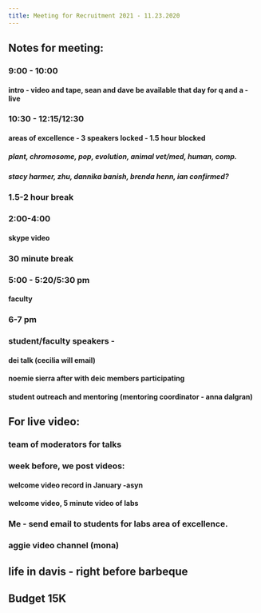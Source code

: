 ```yaml
---
title: Meeting for Recruitment 2021 - 11.23.2020
---
```


## Notes for meeting:
### 9:00 - 10:00
#### intro - video and tape, sean and dave be available that day for q and a - live

### 10:30 - 12:15/12:30
#### areas of excellence - 3 speakers locked - 1.5 hour blocked
##### plant, chromosome, pop, evolution, animal vet/med, human, comp.

##### stacy harmer, zhu, dannika banish, brenda henn, ian confirmed?

### 1.5-2 hour break

### 2:00-4:00
#### skype video

### 30 minute break

### 5:00 - 5:20/5:30 pm
#### faculty 

### 6-7 pm 

### student/faculty speakers - 
#### dei talk (cecilia will email)

#### noemie sierra after with deic members participating 

#### student outreach and mentoring (mentoring coordinator - anna dalgran)

## For live video:
### team of moderators for talks 

### week before, we post videos:
#### welcome video record in January -asyn

#### welcome video, 5 minute video of labs 

### Me - send email to students for labs area of excellence.

### aggie video channel (mona)

### 

## life in davis - right before barbeque 

## 

## Budget 15K
